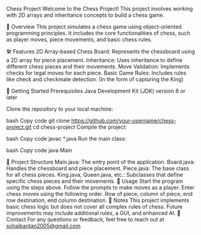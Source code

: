 Chess Project
Welcome to the Chess Project! This project involves working with 2D arrays and inheritance concepts to build a chess game.

📜 Overview
This project simulates a chess game using object-oriented programming principles. It includes the core functionalities of chess, such as player moves, piece movements, and basic chess rules.

🛠️ Features
2D Array-based Chess Board: Represents the chessboard using a 2D array for piece placement.
Inheritance: Uses inheritance to define different chess pieces and their movements.
Move Validation: Implements checks for legal moves for each piece.
Basic Game Rules: Includes rules like check and checkmate detection. (In the form of capturing the King)

🏁 Getting Started
Prerequisites
Java Development Kit (JDK) version 8 or later

Clone the repository to your local machine:

bash
Copy code
git clone https://github.com/your-username/chess-project.git
cd chess-project
Compile the project:

bash
Copy code
javac *.java
Run the main class:

bash
Copy code
java Main

📂 Project Structure
Main.java: The entry point of the application.
Board.java: Handles the chessboard and piece placement.
Piece.java: The base class for all chess pieces.
King.java, Queen.java, etc.: Subclasses that define specific chess pieces and their movements.
🚀 Usage
Start the program using the steps above.
Follow the prompts to make moves as a player.
Enter chess moves using the following order. Row of piece, column of piece, end row destination, end column destination.
📝 Notes
This project implements basic chess logic but does not cover all complex rules of chess.
Future improvements may include additional rules, a GUI, and enhanced AI.
📧 Contact
For any questions or feedback, feel free to reach out at sohaibantan2005@gmail.com
